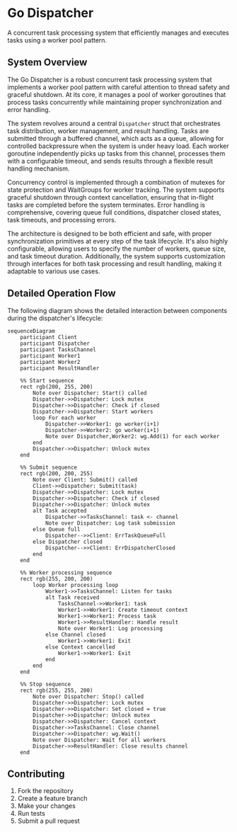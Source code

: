 # Go Dispatcher

A concurrent task processing system that efficiently manages and executes tasks using a worker pool pattern.

## System Overview

The Go Dispatcher is a robust concurrent task processing system that implements a worker pool pattern with careful attention to thread safety and graceful shutdown. At its core, it manages a pool of worker goroutines that process tasks concurrently while maintaining proper synchronization and error handling.

The system revolves around a central `Dispatcher` struct that orchestrates task distribution, worker management, and result handling. Tasks are submitted through a buffered channel, which acts as a queue, allowing for controlled backpressure when the system is under heavy load. Each worker goroutine independently picks up tasks from this channel, processes them with a configurable timeout, and sends results through a flexible result handling mechanism.

Concurrency control is implemented through a combination of mutexes for state protection and WaitGroups for worker tracking. The system supports graceful shutdown through context cancellation, ensuring that in-flight tasks are completed before the system terminates. Error handling is comprehensive, covering queue full conditions, dispatcher closed states, task timeouts, and processing errors.

The architecture is designed to be both efficient and safe, with proper synchronization primitives at every step of the task lifecycle. It's also highly configurable, allowing users to specify the number of workers, queue size, and task timeout duration. Additionally, the system supports customization through interfaces for both task processing and result handling, making it adaptable to various use cases.

## Detailed Operation Flow
The following diagram shows the detailed interaction between components during the dispatcher's lifecycle:

```mermaid
sequenceDiagram
    participant Client
    participant Dispatcher
    participant TasksChannel
    participant Worker1
    participant Worker2
    participant ResultHandler

    %% Start sequence
    rect rgb(200, 255, 200)
        Note over Dispatcher: Start() called
        Dispatcher->>Dispatcher: Lock mutex
        Dispatcher->>Dispatcher: Check if closed
        Dispatcher->>Dispatcher: Start workers
        loop For each worker
            Dispatcher->>Worker1: go worker(i+1)
            Dispatcher->>Worker2: go worker(i+1)
            Note over Dispatcher,Worker2: wg.Add(1) for each worker
        end
        Dispatcher->>Dispatcher: Unlock mutex
    end

    %% Submit sequence
    rect rgb(200, 200, 255)
        Note over Client: Submit() called
        Client->>Dispatcher: Submit(task)
        Dispatcher->>Dispatcher: Lock mutex
        Dispatcher->>Dispatcher: Check if closed
        Dispatcher->>Dispatcher: Unlock mutex
        alt Task accepted
            Dispatcher->>TasksChannel: task <- channel
            Note over Dispatcher: Log task submission
        else Queue full
            Dispatcher-->>Client: ErrTaskQueueFull
        else Dispatcher closed
            Dispatcher-->>Client: ErrDispatcherClosed
        end
    end

    %% Worker processing sequence
    rect rgb(255, 200, 200)
        loop Worker processing loop
            Worker1->>TasksChannel: Listen for tasks
            alt Task received
                TasksChannel->>Worker1: task
                Worker1->>Worker1: Create timeout context
                Worker1->>Worker1: Process task
                Worker1->>ResultHandler: Handle result
                Note over Worker1: Log processing
            else Channel closed
                Worker1->>Worker1: Exit
            else Context cancelled
                Worker1->>Worker1: Exit
            end
        end
    end

    %% Stop sequence
    rect rgb(255, 255, 200)
        Note over Dispatcher: Stop() called
        Dispatcher->>Dispatcher: Lock mutex
        Dispatcher->>Dispatcher: Set closed = true
        Dispatcher->>Dispatcher: Unlock mutex
        Dispatcher->>Dispatcher: Cancel context
        Dispatcher->>TasksChannel: Close channel
        Dispatcher->>Dispatcher: wg.Wait()
        Note over Dispatcher: Wait for all workers
        Dispatcher->>ResultHandler: Close results channel
    end
```

## Contributing

1. Fork the repository
2. Create a feature branch
3. Make your changes
4. Run tests
5. Submit a pull request
